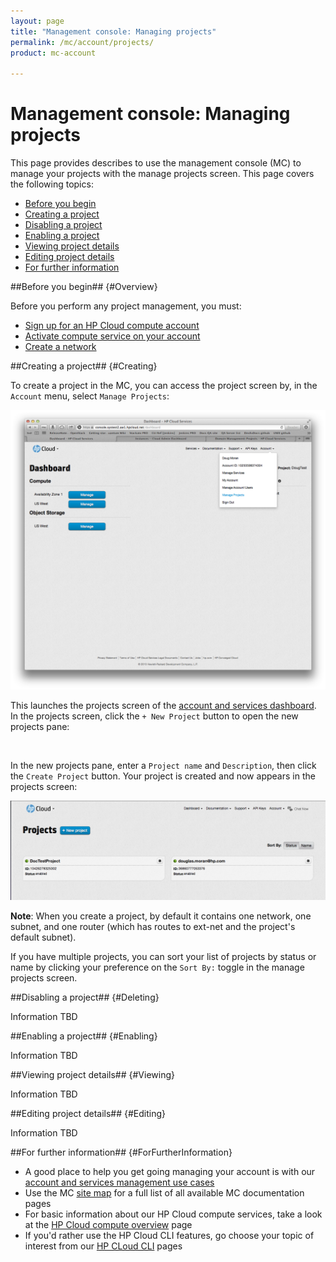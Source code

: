 ```yaml
---
layout: page
title: "Management console: Managing projects"
permalink: /mc/account/projects/
product: mc-account

---
```

# Management console: Managing projects

This page provides describes to use the management console (MC) to manage your projects with the manage projects screen.  This page covers the following topics:

* [Before you begin](#Overview)
* [Creating a project](#Creating)
* [Disabling a project](#Deleting)
* [Enabling a project](#Enabling)
* [Viewing project details](#Viewing)
* [Editing project details](#Editing)
* [For further information](#ForFurtherInformation)

##Before you begin## {#Overview}

Before you perform any project management, you must:

* [Sign up for an HP Cloud compute account](https://account.hpcloud.com/signup)
* [Activate compute service on your account](/mc/account/using/activating/)
* [Create a network](/mc/compute/networks/create-network/)


##Creating a project## {#Creating}

To create a project in the MC, you can access the project screen by, in the `Account` menu, select `Manage Projects`:

<img src="media/manage-projects-launch.png" width="580" alt="" />

This launches the projects screen of the [account and services dashboard](/mc/account/).  In the projects screen, click the `+ New Project` button to open the new projects pane:

<img src="media/create-projects.png" width="580" alt="" />

In the new projects pane, enter a `Project name` and `Description`, then click the `Create Project` button.  Your project is created and now appears in the projects screen:

<img src="media/created-project.png" width="580" alt="" />

**Note**:  When you create a project, by default it contains one network, one subnet, and one router (which has routes to ext-net and the project's default subnet).

If you have multiple projects, you can sort your list of projects by status or name by clicking your preference on the `Sort By:` toggle in the manage projects screen.


##Disabling a project## {#Deleting}

Information TBD


##Enabling a project## {#Enabling}

Information TBD


##Viewing project details## {#Viewing}

Information TBD


##Editing project details## {#Editing}

Information TBD


##For further information## {#ForFurtherInformation}

* A good place to help you get going managing your account is with our [account and services management use cases](/mc/account/using/)
* Use the MC [site map](/mc/sitemap) for a full list of all available MC documentation pages
* For basic information about our HP Cloud compute services, take a look at the [HP Cloud compute overview](/compute/) page
* If you'd rather use the HP Cloud CLI features, go choose your topic of interest from our [HP CLoud CLI](/cli) pages
